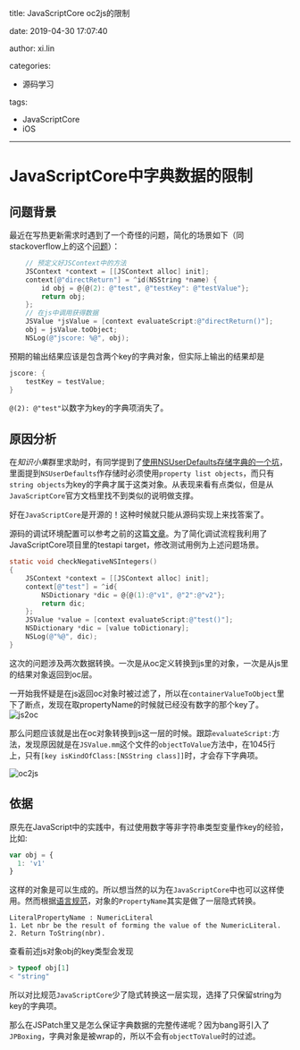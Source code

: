 title: JavaScriptCore oc2js的限制

date: 2019-04-30 17:07:40

author: xi.lin

categories:

- 源码学习

tags:

- JavaScriptCore
- iOS

------

# JavaScriptCore中字典数据的限制

## 问题背景

最近在写热更新需求时遇到了一个奇怪的问题，简化的场景如下（同stackoverflow上的这个[问题](https://stackoverflow.com/questions/55453128/the-entry-disappeared-in-nsdictionary-returning-from-jscontext)）：

```objective-c
    // 预定义好JSContext中的方法
    JSContext *context = [[JSContext alloc] init];
    context[@"directReturn"] = ^id(NSString *name) {
        id obj = @{@(2): @"test", @"testKey": @"testValue"};
        return obj;
    };
    // 在js中调用获得数据
    JSValue *jsValue = [context evaluateScript:@"directReturn()"];
    obj = jsValue.toObject;
    NSLog(@"jscore: %@", obj);
```

预期的输出结果应该是包含两个key的字典对象，但实际上输出的结果却是

```objective-c
jscore: {
    testKey = testValue;
}
```

`@(2): @"test"`以数字为key的字典项消失了。

<!-- more -->

## 原因分析

在*知识小集*群里求助时，有同学提到了[使用NSUserDefaults存储字典的一个坑](https://mp.weixin.qq.com/s/UKkCHdWLIpfRUqF5FEzarg)，里面提到`NSUserDefaults`作存储时必须使用`property list objects`，而只有`string objects`为key的字典才属于这类对象。从表现来看有点类似，但是从`JavaScriptCore`官方文档里找不到类似的说明做支撑。

好在`JavaScriptCore`是开源的！这种时候就只能从源码实现上来找答案了。

源码的调试环境配置可以参考之前的这篇[文章](https://tech.maitao.com/2018/11/20/build-webkit-and-chromium/)。为了简化调试流程我利用了JavaScriptCore项目里的testapi target，修改测试用例为上述问题场景。

```objective-c
static void checkNegativeNSIntegers()
{
    JSContext *context = [[JSContext alloc] init];
    context[@"test"] = ^id{
        NSDictionary *dic = @{@(1):@"v1", @"2":@"v2"};
        return dic;
    };
    JSValue *value = [context evaluateScript:@"test()"];
    NSDictionary *dic = [value toDictionary];
    NSLog(@"%@", dic);
}
```

这次的问题涉及两次数据转换。一次是从oc定义转换到js里的对象，一次是从js里的结果对象返回到oc层。

一开始我怀疑是在js返回oc对象时被过滤了，所以在`containerValueToObject`里下了断点，发现在取propertyName的时候就已经没有数字的那个key了。![js2oc](https://ws2.sinaimg.cn/large/006tNc79gy1g2ktnig765j30x50i5gt4.jpg)

那么问题应该就是出在oc对象转换到js这一层的时候。跟踪`evaluateScript:`方法，发现原因就是在`JSValue.mm`这个文件的`objectToValue`方法中，在1045行上，只有`[key isKindOfClass:[NSString class]]`时，才会存下字典项。

![oc2js](https://ws2.sinaimg.cn/large/006tNc79gy1g2ktqpq6jmj31090htwn9.jpg)

## 依据

原先在JavaScript中的实践中，有过使用数字等非字符串类型变量作key的经验，比如:

```javascript
var obj = {
  1: 'v1'
}
```

这样的对象是可以生成的。所以想当然的以为在`JavaScriptCore`中也可以这样使用。然而根据[语言规范](https://ecma-international.org/ecma-262/6.0/#sec-object-initializer-static-semantics-propname)，对象的`PropertyName`其实是做了一层隐式转换。

```
LiteralPropertyName : NumericLiteral
1. Let nbr be the result of forming the value of the NumericLiteral.
2. Return ToString(nbr).
```

查看前述js对象obj的key类型会发现

```javascript
> typeof obj[1]
< "string"
```

所以对比规范`JavaScriptCore`少了隐式转换这一层实现，选择了只保留string为key的字典项。

那么在JSPatch里又是怎么保证字典数据的完整传递呢？因为bang哥引入了`JPBoxing`，字典对象是被wrap的，所以不会有`objectToValue`时的过滤。